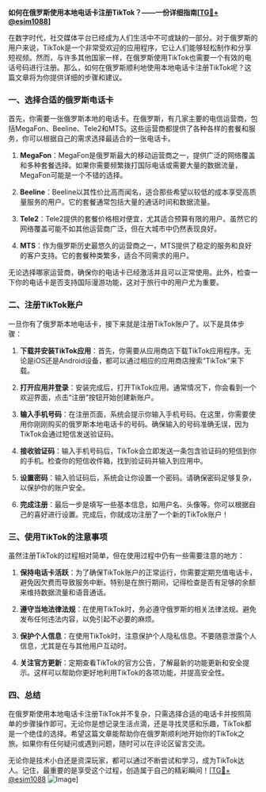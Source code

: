 **如何在俄罗斯使用本地电话卡注册TikTok？——一份详细指南[[TG💪+ @esim1088](https://t.me/s/esim1088)]**

在数字时代，社交媒体平台已经成为人们生活中不可或缺的一部分。对于俄罗斯的用户来说，TikTok是一个非常受欢迎的应用程序，它让人们能够轻松制作和分享短视频。然而，与许多其他国家一样，在俄罗斯使用TikTok也需要一个有效的电话号码进行注册。那么，如何在俄罗斯顺利地使用本地电话卡注册TikTok呢？这篇文章将为你提供详细的步骤和建议。

### 一、选择合适的俄罗斯电话卡

首先，你需要一张俄罗斯本地的电话卡。在俄罗斯，有几家主要的电信运营商，包括MegaFon、Beeline、Tele2和MTS。这些运营商都提供了各种各样的套餐和服务，你可以根据自己的需求选择最适合的一张电话卡。

1. **MegaFon**：MegaFon是俄罗斯最大的移动运营商之一，提供广泛的网络覆盖和多种套餐选择。如果你需要频繁拨打国际电话或需要大量的数据流量，MegaFon可能是一个不错的选择。
   
2. **Beeline**：Beeline以其性价比高而闻名，适合那些希望以较低的成本享受高质量服务的用户。它的套餐通常包括大量的通话时间和数据流量。

3. **Tele2**：Tele2提供的套餐价格相对便宜，尤其适合预算有限的用户。虽然它的网络覆盖可能不如其他运营商广泛，但在大城市中仍然表现良好。

4. **MTS**：作为俄罗斯历史最悠久的运营商之一，MTS提供了稳定的服务和良好的客户支持。它的套餐种类繁多，适合不同需求的用户。

无论选择哪家运营商，确保你的电话卡已经激活并且可以正常使用。此外，检查一下你的电话卡是否支持国际漫游功能，这对于旅行中的用户尤为重要。

### 二、注册TikTok账户

一旦你有了俄罗斯本地电话卡，接下来就是注册TikTok账户了。以下是具体步骤：

1. **下载并安装TikTok应用**：首先，你需要从应用商店下载TikTok应用程序。无论是iOS还是Android设备，都可以通过相应的应用商店搜索“TikTok”来下载。

2. **打开应用并登录**：安装完成后，打开TikTok应用。通常情况下，你会看到一个欢迎界面，点击“注册”按钮开始创建新账户。

3. **输入手机号码**：在注册页面，系统会提示你输入手机号码。在这里，你需要使用你刚刚购买的俄罗斯本地电话卡的号码。确保输入的号码准确无误，因为TikTok会通过短信发送验证码。

4. **接收验证码**：输入手机号码后，TikTok会立即发送一条包含验证码的短信到你的手机。检查你的短信收件箱，找到验证码并输入到应用中。

5. **设置密码**：输入验证码后，系统会让你设置一个密码。请确保密码足够复杂，以保护你的账户安全。

6. **完成注册**：最后一步是填写一些基本信息，如用户名、头像等。你可以根据自己的喜好进行设置。完成后，你就成功注册了一个新的TikTok账户！

### 三、使用TikTok的注意事项

虽然注册TikTok的过程相对简单，但在使用过程中仍有一些需要注意的地方：

1. **保持电话卡活跃**：为了确保TikTok账户的正常运行，你需要定期充值电话卡，避免因欠费而导致服务中断。特别是在旅行期间，记得检查是否有足够的余额来维持数据流量和语音通话。

2. **遵守当地法律法规**：在使用TikTok时，务必遵守俄罗斯的相关法律法规。避免发布任何违法内容，以免引起不必要的麻烦。

3. **保护个人信息**：在使用TikTok时，注意保护个人隐私信息。不要随意泄露个人信息，尤其是在与其他用户互动时。

4. **关注官方更新**：定期查看TikTok的官方公告，了解最新的功能更新和安全提示。这样可以帮助你更好地利用TikTok的各项功能，并提高安全性。

### 四、总结

在俄罗斯使用本地电话卡注册TikTok并不复杂，只需选择合适的电话卡并按照简单的步骤操作即可。无论你是想记录生活点滴，还是寻找灵感和乐趣，TikTok都是一个绝佳的选择。希望这篇文章能帮助你在俄罗斯顺利地开始你的TikTok之旅。如果你有任何疑问或遇到问题，随时可以在评论区留言交流。

无论你是技术小白还是资深玩家，都可以通过不断尝试和学习，成为TikTok达人。记住，最重要的是享受这个过程，创造属于自己的精彩瞬间！[[TG💪+ @esim1088](https://t.me/s/esim1088) ![Image](https://i.postimg.cc/4NQfJmqS/Snipaste-2025-05-13-00-14-12.png)]